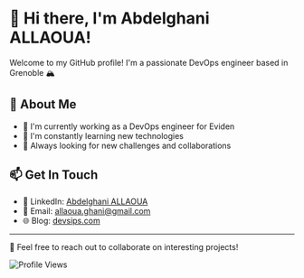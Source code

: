 # 👋 Hi there, I'm Abdelghani ALLAOUA!

Welcome to my GitHub profile! I'm a passionate DevOps engineer based in Grenoble 🏔️

## 🚀 About Me

- 🔭 I'm currently working as a DevOps engineer for Eviden
- 🌱 I'm constantly learning new technologies
- 🎯 Always looking for new challenges and collaborations

## 📫 Get In Touch

- 💼 LinkedIn: [Abdelghani ALLAOUA](https://linkedin.com/in/aallaoua)
- 📧 Email: allaoua.ghani@gmail.com
- 🌐 Blog: [devsips.com](https://devsips.com)

---

💬 Feel free to reach out to collaborate on interesting projects!

![Profile Views](https://komarev.com/ghpvc/?username=allaouaa&color=blueviolet)
